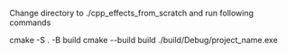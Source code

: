 Change directory to ./cpp_effects_from_scratch and run following commands

cmake -S . -B build
cmake --build build
./build/Debug/project_name.exe